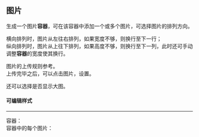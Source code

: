 ## 图片
生成一个图片**容器**，可在该容器中添加一个或多个图片，可选择图片的排列方向。

横向排列时，图片从左往右排列，如果宽度不够，则换行至下一行；  
纵向排列时，图片从上往下排列，如果高度不够，则换行至下一列，此时还可手动调整**容器**的宽度使其换行。

图片的上传规则参考<gls-explain :proplist="['图片上传(不是普通的图片上传)']"></gls-explain>。  
上传完毕之后，可以点击图片，设置<gls-explain :proplist="['跳转类型']"></gls-explain>。

还可以选择是否显示大图。

#### 可编辑样式
---
容器：<gls-explain :proplist="['留白','边距','背景色']"></gls-explain>  
容器中的每个图片：<gls-explain :proplist="['边距','宽度']"></gls-explain>
